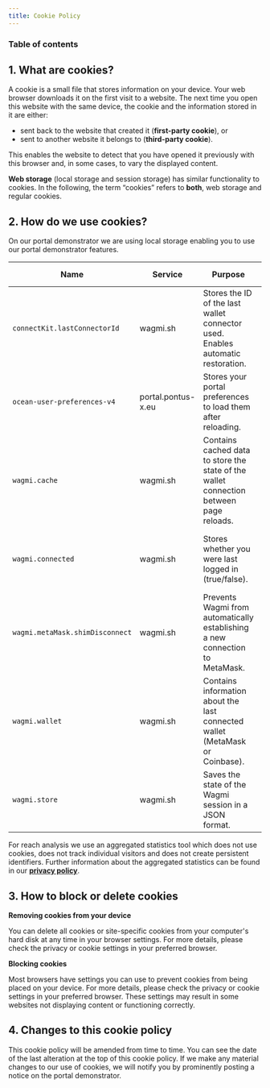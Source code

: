 ```yaml
---
title: Cookie Policy
---
```


### Table of contents

## 1. What are cookies?

A cookie is a small file that stores information on your device. Your web browser downloads it on the first visit to a website. The next time you open this website with the same device, the cookie and the information stored in it are either:

- sent back to the website that created it (**first-party cookie**), or
- sent to another website it belongs to (**third-party cookie**).

This enables the website to detect that you have opened it previously with this browser and, in some cases, to vary the displayed content.

**Web storage** (local storage and session storage) has similar functionality to cookies. In the following, the term “cookies” refers to **both**, web storage and regular cookies.

## 2. How do we use cookies?

On our portal demonstrator we are using local storage enabling you to use our portal demonstrator features.

| Name                            | Service            | Purpose                                                                                | Type and duration                          |
| ------------------------------- | ------------------ | -------------------------------------------------------------------------------------- | ------------------------------------------ |
| `connectKit.lastConnectorId`    | wagmi.sh           | Stores the ID of the last wallet connector used. Enables automatic restoration.        | First party local storage, persistent data |
| `ocean-user-preferences-v4`     | portal.pontus-x.eu | Stores your portal preferences to load them after reloading.                           | First party local storage, persistent data |
| `wagmi.cache`                   | wagmi.sh           | Contains cached data to store the state of the wallet connection between page reloads. | First party local storage, persistent data |
| `wagmi.connected`               | wagmi.sh           | Stores whether you were last logged in (true/false).                                   | First party local storage, persistent data |
| `wagmi.metaMask.shimDisconnect` | wagmi.sh           | Prevents Wagmi from automatically establishing a new connection to MetaMask.           | First party local storage, persistent data |
| `wagmi.wallet`                  | wagmi.sh           | Contains information about the last connected wallet (MetaMask or Coinbase).           | First party local storage, persistent data |
| `wagmi.store`                   | wagmi.sh           | Saves the state of the Wagmi session in a JSON format.                                 | First party local storage, persistent data |

For reach analysis we use an aggregated statistics tool which does not use cookies, does not track individual visitors and does not create persistent identifiers. Further information about the aggregated statistics can be found in our [**privacy policy**](/privacy/en).

## 3. How to block or delete cookies

**Removing cookies from your device**

You can delete all cookies or site-specific cookies from your computer's hard disk at any time in your browser settings. For more details, please check the privacy or cookie settings in your preferred browser.

**Blocking cookies**

Most browsers have settings you can use to prevent cookies from being placed on your device. For more details, please check the privacy or cookie settings in your preferred browser. These settings may result in some websites not displaying content or functioning correctly.

## 4. Changes to this cookie policy

This cookie policy will be amended from time to time. You can see the date of the last alteration at the top of this cookie policy. If we make any material changes to our use of cookies, we will notify you by prominently posting a notice on the portal demonstrator.
